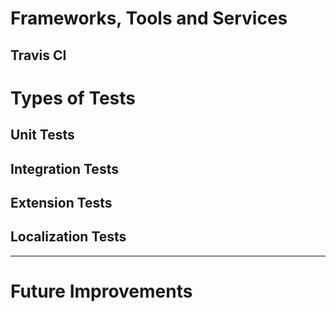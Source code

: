 # Frameworks, Tools and Services

## Travis CI

# Types of Tests

## Unit Tests
## Integration Tests
## Extension Tests
## Localization Tests

----

# Future Improvements